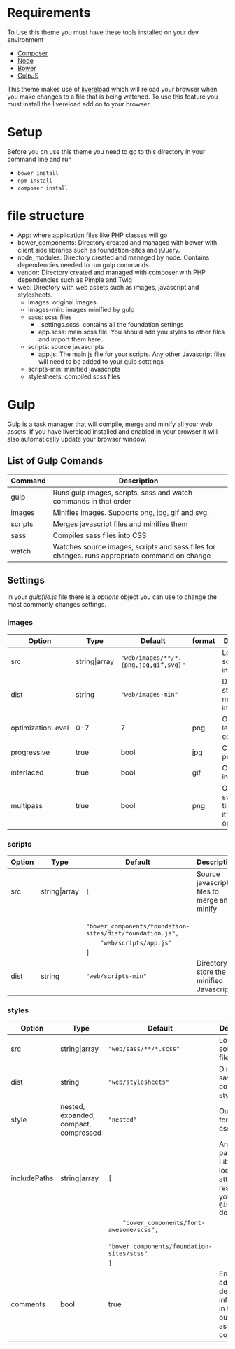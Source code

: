 # Requirements

To Use this theme you must have these tools installed on your dev environment

- [Composer](https://getcomposer.org/)
- [Node](https://nodejs.org/en/)
- [Bower](http://bower.io/)
- [GulpJS](http://gulpjs.com/)

This theme makes use of [livereload](http://livereload.com/) which will reload your browser when you make changes to a file that is being watched.
To use this feature you must install the livereload add on to your browser.

# Setup

Before you cn use this theme you need to go to this directory in your command line and run

- `bower install`
- `npm install`
- `composer install`

# file structure
- App: where application files like PHP classes will go
- bower_components: Directory created and managed with bower with client side libraries such as foundation-sites and jQuery.
- node_modules: Directory created and managed by node. Contains dependencies needed to run gulp commands.
- vendor: Directory created and managed with composer with PHP dependencies such as Pimple and Twig
- web: Directory with web assets such as images, javascript and stylesheets.
  - images: original images
  - images-min: images minified by gulp
  - sass: scss files
    - _settings.scss: contains all the foundation settings
    - app.scss: main scss file. You should add you styles to other files and import them here.
  - scripts: source javascripts
    - app.js: The main js file for your scripts. Any other Javascript files will need to be added to your gulp setttings
  - scripts-min: minified javascripts
  - stylesheets: compiled scss files

# Gulp

Gulp is a task manager that will compile, merge and minify all your web assets. 
If you have livereload installed and enabled in your browser it will also automatically update your browser window.

## List of Gulp Comands

| Command | Description |
| ------- | ----------- |
| gulp    | Runs gulp images, scripts, sass and watch commands in that order |
| images  | Minifies images. Supports png, jpg, gif and svg. |
| scripts | Merges javascript files and minifies them |
| sass    | Compiles sass files into CSS |
| watch   | Watches source images, scripts and sass files for changes. runs appropriate command on change |

## Settings

In your *gulpfile.js* file there is a *options* object you can use to change the most commonly changes settings.

### images

| Option | Type | Default | format |Description |
| ------ | ---- | ------- | ------ | ---------- |
| src    | string\|array | `"web/images/**/*.{png,jpg,gif,svg}"` | | Location of source images |
| dist   | string | `"web/images-min"` | | Directory to store minified images |
| optimizationLevel | 0-7 | 7 | png | Optimization level for compression |
| progressive | true | bool | jpg | Convert to progressive |
| interlaced | true | bool | gif | Convert to interlaced |
| multipass | true | bool | png | Optimize svg multiple times until it's fully optimized |

### scripts

| Option | Type | Default |Description |
| ------ | ---- | ------- | ---------- |
| src | string\|array | `[` | Source javascript files to merge and minify |
|     |               | `    "bower_components/foundation-sites/dist/foundation.js",` | |
|     |               | `    "web/scripts/app.js"` | |
|     |               | `]`
| dist | string | `"web/scripts-min"` | Directory to store the minified Javascript |

### styles

| Option | Type | Default |Description |
| ------ | ---- | ------- | ---------- |
| src | string\|array | `"web/sass/**/*.scss"` | Location of source scss files |
| dist | string | `"web/stylesheets"` | Directory to save compiled styles to
| style | nested, expanded, compact, compressed | `"nested"` | Output format for css files |
| includePaths | string\|array | `[` | An array of paths that LibSass can look in to attempt to resolve your `@import` declarations |
|              |               | `    "bower_components/font-awesome/scss",` | |
|              |               | `    "bower_components/foundation-sites/scss"` | |
|              |               | `]`
| comments     | bool | true | Enables additional debugging information in the output file as CSS comments |